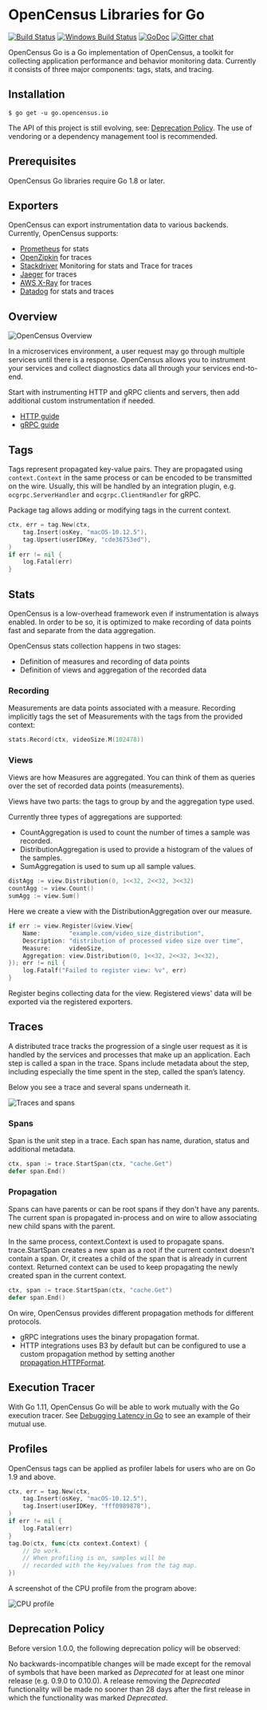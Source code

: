 # OpenCensus Libraries for Go

[![Build Status][travis-image]][travis-url]
[![Windows Build Status][appveyor-image]][appveyor-url]
[![GoDoc][godoc-image]][godoc-url]
[![Gitter chat][gitter-image]][gitter-url]

OpenCensus Go is a Go implementation of OpenCensus, a toolkit for
collecting application performance and behavior monitoring data.
Currently it consists of three major components: tags, stats, and tracing.

## Installation

```
$ go get -u go.opencensus.io
```

The API of this project is still evolving, see: [Deprecation Policy](#deprecation-policy).
The use of vendoring or a dependency management tool is recommended.

## Prerequisites

OpenCensus Go libraries require Go 1.8 or later.

## Exporters

OpenCensus can export instrumentation data to various backends. 
Currently, OpenCensus supports:

* [Prometheus][exporter-prom] for stats
* [OpenZipkin][exporter-zipkin] for traces
* [Stackdriver][exporter-stackdriver] Monitoring for stats and Trace for traces
* [Jaeger][exporter-jaeger] for traces
* [AWS X-Ray][exporter-xray] for traces
* [Datadog][exporter-datadog] for stats and traces

## Overview

![OpenCensus Overview](https://i.imgur.com/cf4ElHE.jpg)

In a microservices environment, a user request may go through
multiple services until there is a response. OpenCensus allows
you to instrument your services and collect diagnostics data all
through your services end-to-end.

Start with instrumenting HTTP and gRPC clients and servers,
then add additional custom instrumentation if needed.

* [HTTP guide](https://github.com/census-instrumentation/opencensus-go/tree/master/examples/http)
* [gRPC guide](https://github.com/census-instrumentation/opencensus-go/tree/master/examples/grpc)


## Tags

Tags represent propagated key-value pairs. They are propagated using `context.Context`
in the same process or can be encoded to be transmitted on the wire. Usually, this will
be handled by an integration plugin, e.g. `ocgrpc.ServerHandler` and `ocgrpc.ClientHandler`
for gRPC.

Package tag allows adding or modifying tags in the current context.

[embedmd]:# (internal/readme/tags.go new)
```go
ctx, err = tag.New(ctx,
	tag.Insert(osKey, "macOS-10.12.5"),
	tag.Upsert(userIDKey, "cde36753ed"),
)
if err != nil {
	log.Fatal(err)
}
```

## Stats

OpenCensus is a low-overhead framework even if instrumentation is always enabled.
In order to be so, it is optimized to make recording of data points fast
and separate from the data aggregation.

OpenCensus stats collection happens in two stages:

* Definition of measures and recording of data points
* Definition of views and aggregation of the recorded data

### Recording

Measurements are data points associated with a measure.
Recording implicitly tags the set of Measurements with the tags from the
provided context:

[embedmd]:# (internal/readme/stats.go record)
```go
stats.Record(ctx, videoSize.M(102478))
```

### Views

Views are how Measures are aggregated. You can think of them as queries over the
set of recorded data points (measurements).

Views have two parts: the tags to group by and the aggregation type used.

Currently three types of aggregations are supported:
* CountAggregation is used to count the number of times a sample was recorded.
* DistributionAggregation is used to provide a histogram of the values of the samples.
* SumAggregation is used to sum up all sample values.

[embedmd]:# (internal/readme/stats.go aggs)
```go
distAgg := view.Distribution(0, 1<<32, 2<<32, 3<<32)
countAgg := view.Count()
sumAgg := view.Sum()
```

Here we create a view with the DistributionAggregation over our measure.

[embedmd]:# (internal/readme/stats.go view)
```go
if err := view.Register(&view.View{
	Name:        "example.com/video_size_distribution",
	Description: "distribution of processed video size over time",
	Measure:     videoSize,
	Aggregation: view.Distribution(0, 1<<32, 2<<32, 3<<32),
}); err != nil {
	log.Fatalf("Failed to register view: %v", err)
}
```

Register begins collecting data for the view. Registered views' data will be
exported via the registered exporters.

## Traces

A distributed trace tracks the progression of a single user request as
it is handled by the services and processes that make up an application.
Each step is called a span in the trace. Spans include metadata about the step,
including especially the time spent in the step, called the span’s latency.

Below you see a trace and several spans underneath it.

![Traces and spans](https://i.imgur.com/7hZwRVj.png)

### Spans

Span is the unit step in a trace. Each span has name, duration, status and
additional metadata.

[embedmd]:# (internal/readme/trace.go startend)
```go
ctx, span := trace.StartSpan(ctx, "cache.Get")
defer span.End()
```

### Propagation

Spans can have parents or can be root spans if they don't have any parents.
The current span is propagated in-process and on wire to allow associating
new child spans with the parent.

In the same process, context.Context is used to propagate spans.
trace.StartSpan creates a new span as a root if the current context
doesn't contain a span. Or, it creates a child of the span that is
already in current context. Returned context can be used to keep
propagating the newly created span in the current context.

[embedmd]:# (internal/readme/trace.go startend)
```go
ctx, span := trace.StartSpan(ctx, "cache.Get")
defer span.End()
```

On wire, OpenCensus provides different propagation methods for
different protocols.

* gRPC integrations uses the binary propagation format.
* HTTP integrations uses B3 by default but can be configured
  to use a custom propagation method by setting another
  [propagation.HTTPFormat](https://godoc.org/go.opencensus.io/trace/propagation#HTTPFormat).

## Execution Tracer

With Go 1.11, OpenCensus Go will be able to work mutually 
with the Go execution tracer. See [Debugging Latency in Go](https://medium.com/observability/debugging-latency-in-go-1-11-9f97a7910d68)
to see an example of their mutual use.

## Profiles

OpenCensus tags can be applied as profiler labels
for users who are on Go 1.9 and above.

[embedmd]:# (internal/readme/tags.go profiler)
```go
ctx, err = tag.New(ctx,
	tag.Insert(osKey, "macOS-10.12.5"),
	tag.Insert(userIDKey, "fff0989878"),
)
if err != nil {
	log.Fatal(err)
}
tag.Do(ctx, func(ctx context.Context) {
	// Do work.
	// When profiling is on, samples will be
	// recorded with the key/values from the tag map.
})
```

A screenshot of the CPU profile from the program above:

![CPU profile](https://i.imgur.com/jBKjlkw.png)

## Deprecation Policy

Before version 1.0.0, the following deprecation policy will be observed:

No backwards-incompatible changes will be made except for the removal of symbols that have
been marked as *Deprecated* for at least one minor release (e.g. 0.9.0 to 0.10.0). A release
removing the *Deprecated* functionality will be made no sooner than 28 days after the first 
release in which the functionality was marked *Deprecated*.

[travis-image]: https://travis-ci.org/census-instrumentation/opencensus-go.svg?branch=master
[travis-url]: https://travis-ci.org/census-instrumentation/opencensus-go
[appveyor-image]: https://ci.appveyor.com/api/projects/status/vgtt29ps1783ig38?svg=true
[appveyor-url]: https://ci.appveyor.com/project/opencensusgoteam/opencensus-go/branch/master
[godoc-image]: https://godoc.org/go.opencensus.io?status.svg
[godoc-url]: https://godoc.org/go.opencensus.io
[gitter-image]: https://badges.gitter.im/census-instrumentation/lobby.svg
[gitter-url]: https://gitter.im/census-instrumentation/lobby?utm_source=badge&utm_medium=badge&utm_campaign=pr-badge&utm_content=badge


[new-ex]: https://godoc.org/go.opencensus.io/tag#example-NewMap
[new-replace-ex]: https://godoc.org/go.opencensus.io/tag#example-NewMap--Replace

[exporter-prom]: https://godoc.org/go.opencensus.io/exporter/prometheus
[exporter-stackdriver]: https://godoc.org/contrib.go.opencensus.io/exporter/stackdriver
[exporter-zipkin]: https://godoc.org/go.opencensus.io/exporter/zipkin
[exporter-jaeger]: https://godoc.org/go.opencensus.io/exporter/jaeger
[exporter-xray]: https://github.com/census-instrumentation/opencensus-go-exporter-aws
[exporter-datadog]: https://github.com/DataDog/opencensus-go-exporter-datadog
